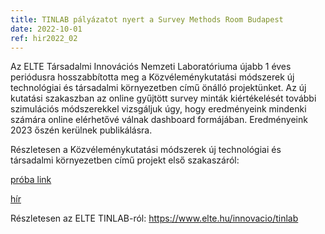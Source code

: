 ```yaml
---
title: TINLAB pályázatot nyert a Survey Methods Room Budapest 
date: 2022-10-01
ref: hir2022_02
---
```



Az ELTE Társadalmi Innovációs Nemzeti Laboratóriuma újabb 1 éves periódusra hosszabbította meg a Közvéleménykutatási módszerek új technológiai és társadalmi környezetben című önálló projektünket. Az új kutatási szakaszban az online gyűjtött survey minták kiértékelését további szimulációs módszerekkel vizsgáljuk úgy, hogy eredményeink mindenki számára online elérhetővé válnak dashboard formájában. Eredményeink 2023 őszén kerülnek publikálásra. 

Részletesen a Közvéleménykutatási módszerek új technológiai és társadalmi környezetben című projekt első szakaszáról: 

[próba link](/img/avatar.webp)

[hír](/hu/hirek/hir2022_03/)

Részletesen az ELTE TINLAB-ról: https://www.elte.hu/innovacio/tinlab 